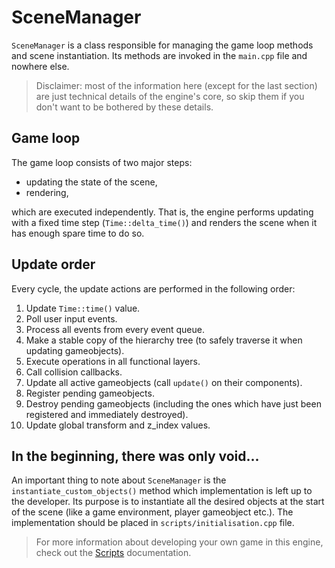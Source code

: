 # SceneManager

`SceneManager` is a class responsible for managing the game loop methods and scene instantiation. Its methods are invoked in the `main.cpp` file and nowhere else.

> Disclaimer: most of the information here (except for the last section) are just technical details of the engine's core, so skip them if you don't want to be bothered by these details.

## Game loop
The game loop consists of two major steps:
- updating the state of the scene,
- rendering,

which are executed independently. That is, the engine performs updating with a fixed time step (`Time::delta_time()`) and renders the scene when it has enough spare time to do so.

## Update order
Every cycle, the update actions are performed in the following order:
1. Update `Time::time()` value.
2. Poll user input events.
3. Process all events from every event queue.
4. Make a stable copy of the hierarchy tree (to safely traverse it when updating gameobjects).
5. Execute operations in all functional layers.
6. Call collision callbacks.
7. Update all active gameobjects (call `update()` on their components).
8. Register pending gameobjects.
9. Destroy pending gameobjects (including the ones which have just been registered and immediately destroyed).
10. Update global transform and z_index values.

## In the beginning, there was only void...

An important thing to note about `SceneManager` is the `instantiate_custom_objects()` method which implementation is left up to the developer. Its purpose is to instantiate all the desired objects at the start of the scene (like a game environment, player gameobject etc.). The implementation should be placed in `scripts/initialisation.cpp` file.

> For more information about developing your own game in this engine, check out the [Scripts](../scripts/scripts.md) documentation.